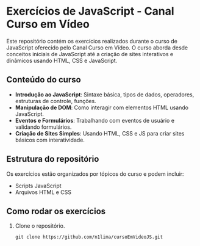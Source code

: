 # Exercícios de JavaScript - Canal Curso em Vídeo

Este repositório contém os exercícios realizados durante o curso de JavaScript oferecido pelo Canal Curso em Vídeo. O curso aborda desde conceitos iniciais de JavaScript até a criação de sites interativos e dinâmicos usando HTML, CSS e JavaScript.

## Conteúdo do curso
- **Introdução ao JavaScript**: Sintaxe básica, tipos de dados, operadores, estruturas de controle, funções.
- **Manipulação de DOM**: Como interagir com elementos HTML usando JavaScript.
- **Eventos e Formulários**: Trabalhando com eventos de usuário e validando formulários.
- **Criação de Sites Simples**: Usando HTML, CSS e JS para criar sites básicos com interatividade.

## Estrutura do repositório
Os exercícios estão organizados por tópicos do curso e podem incluir:
- Scripts JavaScript
- Arquivos HTML e CSS

## Como rodar os exercícios
1. Clone o repositório.
   ```bash[[
   git clone https://github.com/n1lima/cursoEmVideoJS.git

